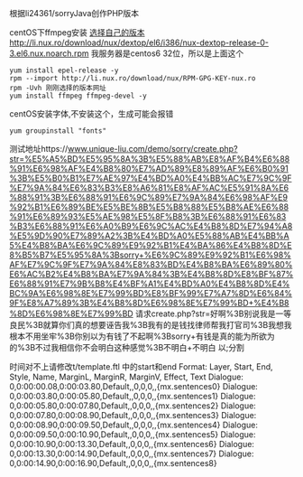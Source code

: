 根据li24361/sorryJava创作PHP版本

centOS下ffmpeg安装
[选择自己的版本](http://li.nux.ro/download/nux/dextop/)   
http://li.nux.ro/download/nux/dextop/el6/i386/nux-dextop-release-0-3.el6.nux.noarch.rpm
我服务器是centos6 32位，所以是上面这个

	yum install epel-release -y
	rpm --import http://li.nux.ro/download/nux/RPM-GPG-KEY-nux.ro
	rpm -Uvh 刚刚选择的版本网址
    yum install ffmpeg ffmpeg-devel -y

centOS安装字体,不安装这个，生成可能会报错

	yum groupinstall "fonts"


测试地址https://www.unique-liu.com/demo/sorry/create.php?str=%E5%A5%BD%E5%95%8A%3B%E5%88%AB%E8%AF%B4%E6%88%91%E6%98%AF%E4%B8%80%E7%AD%89%E8%89%AF%E6%B0%91%3B%E5%B0%B1%E7%AE%97%E4%BD%A0%E4%BB%AC%E7%9C%9F%E7%9A%84%E6%83%B3%E8%A6%81%E8%AF%AC%E5%91%8A%E6%88%91%3B%E6%88%91%E6%9C%89%E7%9A%84%E6%98%AF%E9%92%B1%E6%89%BE%E5%BE%8B%E5%B8%88%E5%B8%AE%E6%88%91%E6%89%93%E5%AE%98%E5%8F%B8%3B%E6%88%91%E6%83%B3%E6%88%91%E6%A0%B9%E6%9C%AC%E4%B8%8D%E7%94%A8%E5%9D%90%E7%89%A2%3B%E4%BD%A0%E5%88%AB%E4%BB%A5%E4%B8%BA%E6%9C%89%E9%92%B1%E4%BA%86%E4%B8%8D%E8%B5%B7%E5%95%8A%3Bsorry+%E6%9C%89%E9%92%B1%E6%98%AF%E7%9C%9F%E7%9A%84%E8%83%BD%E4%B8%BA%E6%89%80%E6%AC%B2%E4%B8%BA%E7%9A%84%3B%E4%B8%8D%E8%BF%87%E6%88%91%E7%9B%B8%E4%BF%A1%E4%BD%A0%E4%B8%8D%E4%BC%9A%E6%98%8E%E7%99%BD%E8%BF%99%E7%A7%8D%E6%84%9F%E8%A7%89%3B%E4%B8%8D%E6%98%8E%E7%99%BD+%E4%B8%8D%E6%98%8E%E7%99%BD
请求create.php?str=好啊%3B别说我是一等良民%3B就算你们真的想要诬告我%3B我有的是钱找律师帮我打官司%3B我想我根本不用坐牢%3B你别以为有钱了不起啊%3Bsorry+有钱是真的能为所欲为的%3B不过我相信你不会明白这种感觉%3B不明白+不明白
以;分割


时间对不上请修改t/template.ftl 中的start和end
Format: Layer, Start, End, Style, Name, MarginL, MarginR, MarginV, Effect, Text
Dialogue: 0,0:00:00.08,0:00:03.80,Default,,0,0,0,,{mx.sentences0}
Dialogue: 0,0:00:03.80,0:00:05.80,Default,,0,0,0,,{mx.sentences1}
Dialogue: 0,0:00:05.80,0:00:07.80,Default,,0,0,0,,{mx.sentences2}
Dialogue: 0,0:00:07.80,0:00:08.90,Default,,0,0,0,,{mx.sentences3}
Dialogue: 0,0:00:08.90,0:00:09.50,Default,,0,0,0,,{mx.sentences4}
Dialogue: 0,0:00:09.50,0:00:10.90,Default,,0,0,0,,{mx.sentences5}
Dialogue: 0,0:00:10.90,0:00:13.30,Default,,0,0,0,,{mx.sentences6}
Dialogue: 0,0:00:13.30,0:00:14.90,Default,,0,0,0,,{mx.sentences7}
Dialogue: 0,0:00:14.90,0:00:16.90,Default,,0,0,0,,{mx.sentences8}
